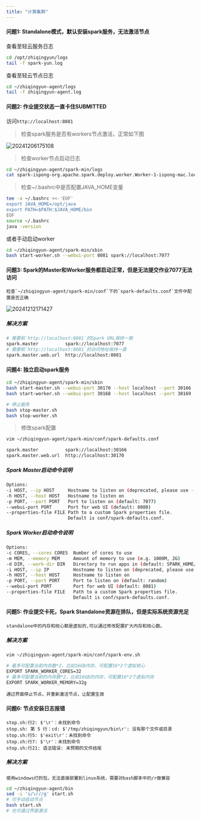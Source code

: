 ```yaml
---
title: "计算集群"
---
```


#### 问题1: Standalone模式，默认安装spark服务，无法激活节点

查看至轻云服务日志

```bash
cd /opt/zhiqingyun/logs
tail -f spark-yun.log
```

查看至轻云节点日志

```bash
cd ~/zhiqingyun-agent/logs
tail -f zhiqingyun-agent.log
```

#### 问题2: 作业提交状态一直卡住SUBMITTED

访问`http://localhost:8081`

> 检查spark服务是否有workers节点激活，正常如下图

![20241206175108](https://img.isxcode.com/picgo/20241206175108.png)

> 检查worker节点启动日志

```bash
cd ~/zhiqingyun-agent/spark-min/logs
cat spark-ispong-org.apache.spark.deploy.worker.Worker-1-ispong-mac.local.out
```

> 检查~/.bashrc中是否配置JAVA_HOME变量

```bash
tee -a ~/.bashrc <<-'EOF'
export JAVA_HOME=/opt/java
export PATH=$PATH:$JAVA_HOME/bin
EOF
source ~/.bashrc
java -version
```

或者手动启动worker

```bash
cd ~/zhiqingyun-agent/spark-min/sbin
bash start-worker.sh --webui-port 8081 spark://localhost:7077
```

#### 问题3: Spark的Master和Worker服务都启动正常，但是无法提交作业7077无法访问

```wikitext
检查`~/zhiqingyun-agent/spark-min/conf`下的`spark-defaults.conf`文件中配置是否正确
```

![20241212171427](https://img.isxcode.com/picgo/20241212171427.png)

##### 解决方案

```bash
# 需要和`http://localhost:8081`的Spark URL保持一致
spark.master          spark://localhost:7077
# 需要和`http://localhost:8081`的访问地址保持一直 
spark.master.web.url  http://localhost:8081
```

#### 问题4: 独立启动spark服务

```bash
cd ~/zhiqingyun-agent/spark-min/sbin
bash start-master.sh --webui-port 30170 --host localhost --port 30166
bash start-worker.sh --webui-port 30168 --host localhost --port 30169 -c 12 -m 20g spark://localhost:30166 

# 停止服务
bash stop-master.sh
bash stop-worker.sh
```

> 修改spark配置

```bash
vim ~/zhiqingyun-agent/spark-min/conf/spark-defaults.conf
```

```bash
spark.master          spark://localhost:30166
spark.master.web.url  http://localhost:30170
```

##### Spark Master启动命令说明

```bash
Options:
-i HOST, --ip HOST     Hostname to listen on (deprecated, please use --host or -h) 
-h HOST, --host HOST   Hostname to listen on
-p PORT, --port PORT   Port to listen on (default: 7077)
--webui-port PORT      Port for web UI (default: 8080)
--properties-file FILE Path to a custom Spark properties file.
                       Default is conf/spark-defaults.conf.
```

##### Spark Worker启动命令说明

```bash
Options:
-c CORES, --cores CORES  Number of cores to use
-m MEM, --memory MEM     Amount of memory to use (e.g. 1000M, 2G)
-d DIR, --work-dir DIR   Directory to run apps in (default: SPARK_HOME/work)
-i HOST, --ip IP         Hostname to listen on (deprecated, please use --host or -h)
-h HOST, --host HOST     Hostname to listen on
-p PORT, --port PORT     Port to listen on (default: random)
--webui-port PORT        Port for web UI (default: 8081)
--properties-file FILE   Path to a custom Spark properties file.
                         Default is conf/spark-defaults.conf. 
```

#### 问题5: 作业提交卡死，Spark Standalone资源在排队，但是实际系统资源充足

```log
standalone中的内存和核心都是虚拟的,可以通过修改配置扩大内存和核心数。
```

##### 解决方案

```bash
vim ~/zhiqingyun-agent/spark-min/conf/spark-env.sh
```

```bash
# 最多可配置当前内存数*2，比如16GB内存，可配置16*2个虚拟核心
EXPORT SPARK_WORKER_CORES=32 
# 最多可配置当前的内存数*2，比如16GB的内存，可配置16*2个虚拟内存
EXPORT SPARK_WORKER_MEMORY=32g 
```

```wikitext
通过界面停止节点，并重新激活节点，让配置生效
```

#### 问题6: 节点安装日志报错

```log
stop.sh:行2: $'\r'：未找到命令
stop.sh: 第 5 行：cd: $'/tmp/zhiqingyun/bin\r': 没有那个文件或目录
stop.sh:行5: $'exit\r'：未找到命令
stop.sh:行7: $'\r'：未找到命令
stop.sh:行21: 语法错误: 未预期的文件结尾
```

##### 解决方案

```wikitext
使用windows打的包，无法直接部署到linux系统，需要对bash脚本中的/r做兼容
```

```bash
cd ~/zhiqingyun-agent/bin
sed -i 's/\r//g' start.sh
# 可手动启动节点
bash start.sh
# 也可通过界面激活
```